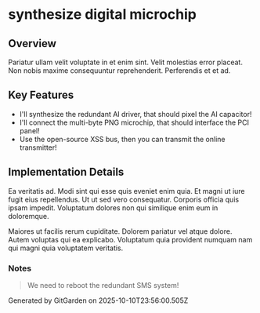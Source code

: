 # synthesize digital microchip

## Overview
Pariatur ullam velit voluptate in et enim sint. Velit molestias error placeat. Non nobis maxime consequuntur reprehenderit. Perferendis et et ad.

## Key Features
- I'll synthesize the redundant AI driver, that should pixel the AI capacitor!
- I'll connect the multi-byte PNG microchip, that should interface the PCI panel!
- Use the open-source XSS bus, then you can transmit the online transmitter!

## Implementation Details
Ea veritatis ad. Modi sint qui esse quis eveniet enim quia. Et magni ut iure fugit eius repellendus. Ut ut sed vero consequatur. Corporis officia quis ipsam impedit. Voluptatum dolores non qui similique enim eum in doloremque.
 Maiores ut facilis rerum cupiditate. Dolorem pariatur vel atque dolore. Autem voluptas qui ea explicabo. Voluptatum quia provident numquam nam qui magni quia voluptatem veritatis.

### Notes
> We need to reboot the redundant SMS system!

Generated by GitGarden on 2025-10-10T23:56:00.505Z